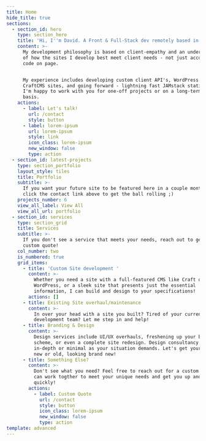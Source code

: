 ```yaml
---
title: Home
hide_title: true
sections:
  - section_id: hero
    type: section_hero
    title: 'Hi, I''m David. A Front & Full-Stack dev remotely based in SC, USA'
    content: >-
      My development philosophy is based on client-empathy and an understanding
      of how the sites I develop best meet client needs - not just accomplish
      code on page. 


      My experience includes developing custom client API's, WordPress sites,
      CraftCMS sites, and going forward - lightning fast JAMstack static sites!
      I'm happy to work with you for one-off projects or on a long-term retainer
      basis.
    actions:
      - label: Let's talk!
        url: /contact
        style: button
      - label: lorem-ipsum
        url: lorem-ipsum
        style: link
        icon_class: lorem-ipsum
        new_window: false
        type: action
  - section_id: latest-projects
    type: section_portfolio
    layout_style: tiles
    title: Portfolio
    subtitle: >-
      If you want your future site to be featured here in a couple months...
      click the contact link above to get the ball rolling ;)
    projects_number: 6
    view_all_label: View All
    view_all_url: portfolio
  - section_id: services
    type: section_grid
    title: Services
    subtitle: >-
      If you don't see a service that meets your needs, reach out to get a
      custom quote!
    col_number: two
    is_numbered: true
    grid_items:
      - title: 'Custom Site development '
        content: >-
          Whether you need a site with a full-featured CMS like Craft or
          WordPress, or a sleek site that presents just the essential
          information, I can build and design to your specifications!
        actions: []
      - title: Existing Site overhaul/maintenance
        content: >-
          In over your head with a site you built? Tired of your current
          development team? Let me step in and help!
      - title: Branding & Design
        content: >-
          Design services include UI/UX overhauls, freshening up your branding
          scheme, or even a complete site redesign. Design consultancy can be as
          in-depth or minimal as your situation demands. Let's get your site,
          new or old, looking brand new!
      - title: Something Else?
        content: >-
          Don't see what you need? Feel free to reach out for a custom quote! We
          can work togther to meet your unique needs and get you up and running
          quickly!
        actions:
          - label: Custom Quote
            url: /contact
            style: button
            icon_class: lorem-ipsum
            new_window: false
            type: action
template: advanced
---
```

